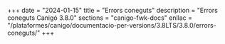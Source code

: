 +++
date        = "2024-01-15"
title       = "Errors coneguts"
description = "Errors coneguts Canigó 3.8.0"
sections    = "canigo-fwk-docs"
enllac		= "/plataformes/canigo/documentacio-per-versions/3.8LTS/3.8.0/errors-coneguts/"
+++